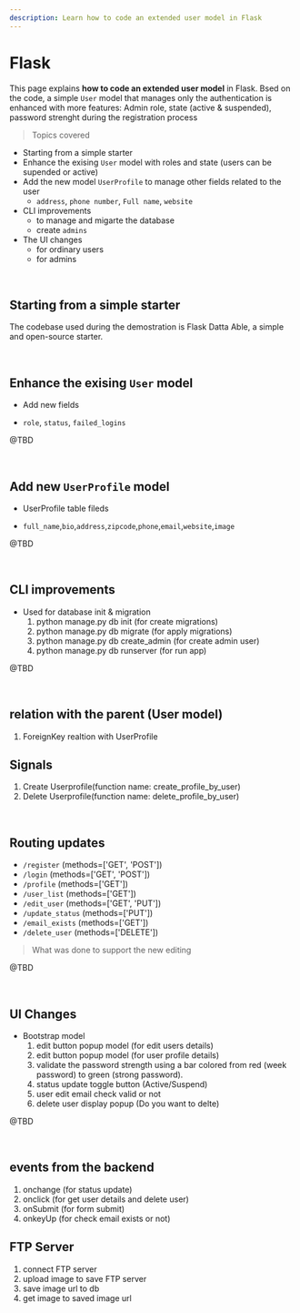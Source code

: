 ```yaml
---
description: Learn how to code an extended user model in Flask
---
```


# Flask

This page explains **how to code an extended user model** in Flask. Bsed on the code, a simple `User` model that manages only the authentication is enhanced with more features: Admin role, state (active & suspended), password strenght during the registration process

> Topics covered

* Starting from a simple starter
* Enhance the exising `User` model with roles and state (users can be supended or active)
* Add the new model `UserProfile` to manage other fields related to the user
  - `address`, `phone number`, `Full name`, `website`
* CLI improvements
  - to manage and migarte the database
  - create `admins`   
* The UI changes 
  - for ordinary users
  - for admins

<br />

## Starting from a simple starter 

The codebase used during the demostration is Flask Datta Able, a simple and open-source starter. 

<br />

## Enhance the exising `User` model
  * Add  new fields
  - `role`, `status`, `failed_logins`

@TBD

<br />

## Add new `UserProfile` model
  * UserProfile table fileds
  - `full_name`,`bio`,`address`,`zipcode`,`phone`,`email`,`website`,`image`

@TBD

<br />

## CLI improvements
  - Used for database init & migration
    1. python manage.py db init (for create migrations)
    2. python manage.py db migrate (for apply migrations)
    3. python manage.py db create_admin (for create admin user)
    2. python manage.py db runserver (for run app)


@TBD

<br />

## relation with the parent (User model)
  1. ForeignKey realtion with UserProfile

## Signals
  1. Create Userprofile(function name: create_profile_by_user)
  2. Delete Userprofile(function name: delete_profile_by_user)

<br/>

## Routing updates
  - `/register`  (methods=['GET', 'POST'])
  - `/login`  (methods=['GET', 'POST'])
  - `/profile`  (methods=['GET'])
  - `/user_list` (methods=['GET'])
  - `/edit_user` (methods=['GET', 'PUT'])
  - `/update_status` (methods=['PUT'])
  - `/email_exists` (methods=['GET'])
  - `/delete_user` (methods=['DELETE'])

> What was done to support the new editing 

@TBD

<br />

## UI Changes 
* Bootstrap model
    1. edit button popup model (for edit users details)
    2. edit button popup model (for user profile details)
    3. validate the password strength using a bar colored from red (week password) to green (strong password).
    4. status update toggle button (Active/Suspend)
    5. user edit email check valid or not
    6. delete user display popup (Do you want to delte)

@TBD

<br/>

## events from the backend
  1. onchange (for status update)
  2. onclick (for get user details and delete user)
  3. onSubmit (for form submit)
  4. onkeyUp (for check email exists or not)

## FTP Server
 1. connect FTP server 
 2. upload image to save FTP server
 3. save image url to db
 4. get image to saved image url 
